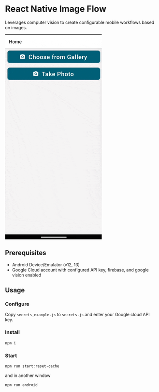 # React Native Image Flow
Leverages computer vision to create configurable mobile workflows based on images.

![App Demo](https://github.com/andrew-surratt/rn-image-flow/blob/main/documentation/app-demo.gif)

## Prerequisites

* Android Device/Emulator (v12, 13)
* Google Cloud account with configured API key, firebase, and google vision enabled

## Usage

### Configure
Copy `secrets_example.js` to `secrets.js` and enter your Google cloud API key.

### Install
```bash
npm i 
```

### Start
```bash
npm run start:reset-cache
```

and in another window
```bash
npm run android
```
